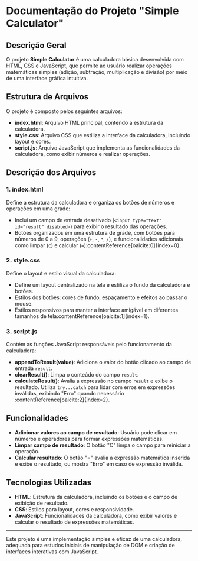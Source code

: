 # Documentação do Projeto "Simple Calculator"

## Descrição Geral
O projeto **Simple Calculator** é uma calculadora básica desenvolvida com HTML, CSS e JavaScript, que permite ao usuário realizar operações matemáticas simples (adição, subtração, multiplicação e divisão) por meio de uma interface gráfica intuitiva.

## Estrutura de Arquivos
O projeto é composto pelos seguintes arquivos:

- **index.html**: Arquivo HTML principal, contendo a estrutura da calculadora.
- **style.css**: Arquivo CSS que estiliza a interface da calculadora, incluindo layout e cores.
- **script.js**: Arquivo JavaScript que implementa as funcionalidades da calculadora, como exibir números e realizar operações.

## Descrição dos Arquivos

### 1. index.html
Define a estrutura da calculadora e organiza os botões de números e operações em uma grade:
- Inclui um campo de entrada desativado (`<input type="text" id="result" disabled>`) para exibir o resultado das operações.
- Botões organizados em uma estrutura de grade, com botões para números de 0 a 9, operações (`+`, `-`, `*`, `/`), e funcionalidades adicionais como limpar (`C`) e calcular (`=`)&#8203;:contentReference[oaicite:0]{index=0}.

### 2. style.css
Define o layout e estilo visual da calculadora:
- Define um layout centralizado na tela e estiliza o fundo da calculadora e botões.
- Estilos dos botões: cores de fundo, espaçamento e efeitos ao passar o mouse.
- Estilos responsivos para manter a interface amigável em diferentes tamanhos de tela&#8203;:contentReference[oaicite:1]{index=1}.

### 3. script.js
Contém as funções JavaScript responsáveis pelo funcionamento da calculadora:
- **appendToResult(value)**: Adiciona o valor do botão clicado ao campo de entrada `result`.
- **clearResult()**: Limpa o conteúdo do campo `result`.
- **calculateResult()**: Avalia a expressão no campo `result` e exibe o resultado. Utiliza `try...catch` para lidar com erros em expressões inválidas, exibindo "Erro" quando necessário&#8203;:contentReference[oaicite:2]{index=2}.

## Funcionalidades

- **Adicionar valores ao campo de resultado**: Usuário pode clicar em números e operadores para formar expressões matemáticas.
- **Limpar campo de resultado**: O botão "C" limpa o campo para reiniciar a operação.
- **Calcular resultado**: O botão "=" avalia a expressão matemática inserida e exibe o resultado, ou mostra "Erro" em caso de expressão inválida.

## Tecnologias Utilizadas
- **HTML**: Estrutura da calculadora, incluindo os botões e o campo de exibição de resultado.
- **CSS**: Estilos para layout, cores e responsividade.
- **JavaScript**: Funcionalidades da calculadora, como exibir valores e calcular o resultado de expressões matemáticas.

---

Este projeto é uma implementação simples e eficaz de uma calculadora, adequada para estudos iniciais de manipulação de DOM e criação de interfaces interativas com JavaScript.
